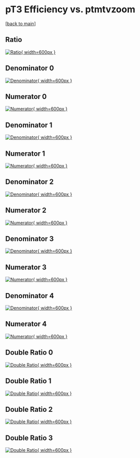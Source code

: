 # pT3 Efficiency vs. ptmtvzoom

[[back to main](./)]



## Ratio

[![Ratio](../mtv/var/pT3_xtr_0_-1_eff_ptmtvzoom.png){ width=600px }](../mtv/var/pT3_xtr_0_-1_eff_ptmtvzoom.pdf)

## Denominator 0

[![Denominator](../mtv/den/pT3_xtr_0_-1_eff_ptmtvzoom_den0.png){ width=600px }](../mtv/den/pT3_xtr_0_-1_eff_ptmtvzoom_den0.pdf)

## Numerator 0

[![Numerator](../mtv/num/pT3_xtr_0_-1_eff_ptmtvzoom_num0.png){ width=600px }](../mtv/num/pT3_xtr_0_-1_eff_ptmtvzoom_num0.pdf)

## Denominator 1

[![Denominator](../mtv/den/pT3_xtr_0_-1_eff_ptmtvzoom_den1.png){ width=600px }](../mtv/den/pT3_xtr_0_-1_eff_ptmtvzoom_den1.pdf)

## Numerator 1

[![Numerator](../mtv/num/pT3_xtr_0_-1_eff_ptmtvzoom_num1.png){ width=600px }](../mtv/num/pT3_xtr_0_-1_eff_ptmtvzoom_num1.pdf)

## Denominator 2

[![Denominator](../mtv/den/pT3_xtr_0_-1_eff_ptmtvzoom_den2.png){ width=600px }](../mtv/den/pT3_xtr_0_-1_eff_ptmtvzoom_den2.pdf)

## Numerator 2

[![Numerator](../mtv/num/pT3_xtr_0_-1_eff_ptmtvzoom_num2.png){ width=600px }](../mtv/num/pT3_xtr_0_-1_eff_ptmtvzoom_num2.pdf)

## Denominator 3

[![Denominator](../mtv/den/pT3_xtr_0_-1_eff_ptmtvzoom_den3.png){ width=600px }](../mtv/den/pT3_xtr_0_-1_eff_ptmtvzoom_den3.pdf)

## Numerator 3

[![Numerator](../mtv/num/pT3_xtr_0_-1_eff_ptmtvzoom_num3.png){ width=600px }](../mtv/num/pT3_xtr_0_-1_eff_ptmtvzoom_num3.pdf)

## Denominator 4

[![Denominator](../mtv/den/pT3_xtr_0_-1_eff_ptmtvzoom_den4.png){ width=600px }](../mtv/den/pT3_xtr_0_-1_eff_ptmtvzoom_den4.pdf)

## Numerator 4

[![Numerator](../mtv/num/pT3_xtr_0_-1_eff_ptmtvzoom_num4.png){ width=600px }](../mtv/num/pT3_xtr_0_-1_eff_ptmtvzoom_num4.pdf)

## Double Ratio 0

[![Double Ratio](../mtv/ratio/pT3_xtr_0_-1_eff_ptmtvzoom_ratio0.png){ width=600px }](../mtv/ratio/pT3_xtr_0_-1_eff_ptmtvzoom_ratio0.pdf)

## Double Ratio 1

[![Double Ratio](../mtv/ratio/pT3_xtr_0_-1_eff_ptmtvzoom_ratio1.png){ width=600px }](../mtv/ratio/pT3_xtr_0_-1_eff_ptmtvzoom_ratio1.pdf)

## Double Ratio 2

[![Double Ratio](../mtv/ratio/pT3_xtr_0_-1_eff_ptmtvzoom_ratio2.png){ width=600px }](../mtv/ratio/pT3_xtr_0_-1_eff_ptmtvzoom_ratio2.pdf)

## Double Ratio 3

[![Double Ratio](../mtv/ratio/pT3_xtr_0_-1_eff_ptmtvzoom_ratio3.png){ width=600px }](../mtv/ratio/pT3_xtr_0_-1_eff_ptmtvzoom_ratio3.pdf)

